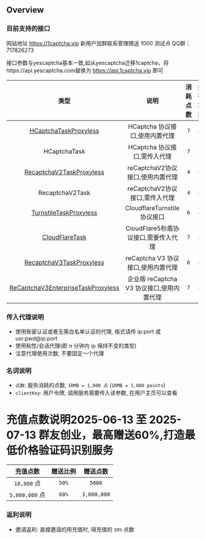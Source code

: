## Overview
### 目前支持的接口
网站地址 https://1captcha.vip
新用户加群联系管理赠送 1000 测试点 QQ群：717826273

接口参数与yescaptcha基本一致,如从yescaptcha迁移1captcha，将https://api.yescaptcha.com替换为 https://api.1captcha.vip 即可

| 类型 | 说明 | 消耗点数 | 运行状态 | 独享/包月 |
|:--------------------------------------------:|:--------------------------------------------:|:--------------------------------------------:|:--------------------------------------------:|:--------------------------------------------:|
| [HCaptchaTaskProxyless](/zh-CN/HCaptchaTaskProxyless.md)| HCaptcha 协议接口,使用内置代理           | `7` | ✅  |  ❌ |
| HCaptchaTask                       | HCaptcha 协议接口,需传入代理             | `7` | ✅  |  ❌ |
| [RecaptchaV2TaskProxyless](/zh-CN/RecaptchaV2TaskProxyless.md)           | reCaptchaV2协议接口,使用内置代理         | `4` | ✅  |  ❌ | 
| RecaptchaV2Task                    | reCaptchaV2协议接口,需传入代理           | `4` |✅   |  ❌|    
| [TurnstileTaskProxyless](/zh-CN/TurnstileTaskProxyless.md)              | CloudflareTurnstile协议接口              | `6` |✅  |  ✅|
| [CloudFlareTask](/zh-CN/CloudFlareTask.md)                         | CloudFlare5秒盾协议接口,需要传入代理     | `7` | ✅ |   ✅|
| [RecaptchaV3TaskProxyless](/zh-CN/RecaptchaV3TaskProxyless.md)               | reCaptcha V3 协议接口,使用内置代理       | `6` |✅   |  ❌|
| [ReCaptchaV3EnterpriseTaskProxyless](/zh-CN/ReCaptchaV3EnterpriseTaskProxyless.md)    | 企业版 reCaptcha V3 协议接口,使用内置代理| `7` |✅  |  ❌|



### 传入代理说明
* 使用账密认证或者无需白名单认证的代理, 格式请传 ip:port 或 usr:pwd@ip:port
* 使用粘性/会话代理(即 n 分钟内 ip 保持不变的类型)
* 注意代理使用次数, 不要固定一个代理

    
### 名词说明

* `点数`: 服务消耗的点数, `1RMB = 1,000 点` (`1RMB = 1,000 points`)
* `clientKey`: 用户令牌, 调用服务需要传入该参数, 在用户主页可以查看


# 充值点数说明2025-06-13 至 2025-07-13 群友创业，最高赠送60%,打造最低价格验证码识别服务

| 充值点数            | 赠送比例   | 赠送点数    |  
|:-----------------:|:-----------------:|:-----------------:| 
| `10,000` 点     | `50%` | `5000` |  
| `5,000,000` 点  | `60%` | `3,000,000` | 
 

### 返利说明

* 邀请返利: 直接邀请的用充值时, 得充值的 `10%` 点数 
 

